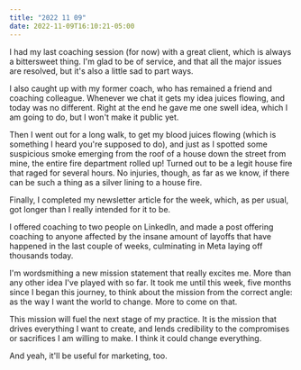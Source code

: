 ```yaml
---
title: "2022 11 09"
date: 2022-11-09T16:10:21-05:00
---
```


I had my last coaching session (for now) with a great client, which is always a
bittersweet thing. I'm glad to be of service, and that all the major issues are
resolved, but it's also a little sad to part ways.

I also caught up with my former coach, who has remained a friend and coaching
colleague. Whenever we chat it gets my idea juices flowing, and today was no
different. Right at the end he gave me one swell idea, which I am going to do,
but I won't make it public yet.

Then I went out for a long walk, to get my blood juices flowing (which is
something I heard you're supposed to do), and just as I spotted some suspicious
smoke emerging from the roof of a house down the street from mine, the entire
fire department rolled up! Turned out to be a legit house fire that raged for
several hours. No injuries, though, as far as we know, if there can be such a
thing as a silver lining to a house fire.

Finally, I completed my newsletter article for the week, which, as per usual,
got longer than I really intended for it to be.

I offered coaching to two people on LinkedIn, and made a post offering coaching
to anyone affected by the insane amount of layoffs that have happened in the
last couple of weeks, culminating in Meta laying off thousands today.

I'm wordsmithing a new mission statement that really excites me. More than any
other idea I've played with so far. It took me until this week, five months
since I began this journey, to think about the mission from the correct angle:
as the way I want the world to change. More to come on that.

This mission will fuel the next stage of my practice. It is the mission that
drives everything I want to create, and lends credibility to the compromises or
sacrifices I am willing to make. I think it could change everything.

And yeah, it'll be useful for marketing, too.
